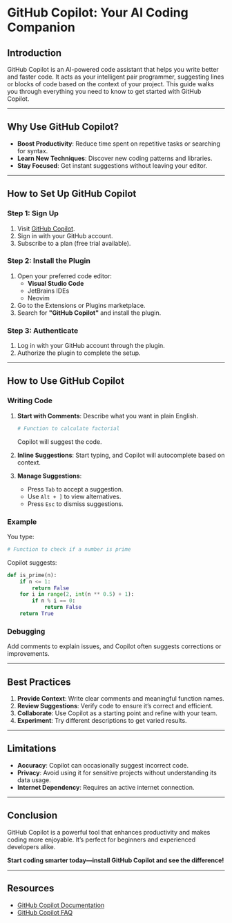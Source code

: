 
# GitHub Copilot: Your AI Coding Companion

## Introduction

GitHub Copilot is an AI-powered code assistant that helps you write better and faster code. It acts as your intelligent pair programmer, suggesting lines or blocks of code based on the context of your project. This guide walks you through everything you need to know to get started with GitHub Copilot.

---

## Why Use GitHub Copilot?

- **Boost Productivity**: Reduce time spent on repetitive tasks or searching for syntax.
- **Learn New Techniques**: Discover new coding patterns and libraries.
- **Stay Focused**: Get instant suggestions without leaving your editor.

---

## How to Set Up GitHub Copilot

### Step 1: Sign Up
1. Visit [GitHub Copilot](https://github.com/features/copilot).
2. Sign in with your GitHub account.
3. Subscribe to a plan (free trial available).

### Step 2: Install the Plugin
1. Open your preferred code editor:
   - **Visual Studio Code**
   - JetBrains IDEs
   - Neovim
2. Go to the Extensions or Plugins marketplace.
3. Search for **"GitHub Copilot"** and install the plugin.

### Step 3: Authenticate
1. Log in with your GitHub account through the plugin.
2. Authorize the plugin to complete the setup.

---

## How to Use GitHub Copilot

### Writing Code
1. **Start with Comments**: Describe what you want in plain English.
   ```python
   # Function to calculate factorial
   ```
   Copilot will suggest the code.

2. **Inline Suggestions**: Start typing, and Copilot will autocomplete based on context.

3. **Manage Suggestions**:
   - Press `Tab` to accept a suggestion.
   - Use `Alt + ]` to view alternatives.
   - Press `Esc` to dismiss suggestions.

### Example
You type:
```python
# Function to check if a number is prime
```
Copilot suggests:
```python
def is_prime(n):
    if n <= 1:
        return False
    for i in range(2, int(n ** 0.5) + 1):
        if n % i == 0:
            return False
    return True
```

### Debugging
Add comments to explain issues, and Copilot often suggests corrections or improvements.

---

## Best Practices

1. **Provide Context**: Write clear comments and meaningful function names.
2. **Review Suggestions**: Verify code to ensure it’s correct and efficient.
3. **Collaborate**: Use Copilot as a starting point and refine with your team.
4. **Experiment**: Try different descriptions to get varied results.

---

## Limitations

- **Accuracy**: Copilot can occasionally suggest incorrect code.
- **Privacy**: Avoid using it for sensitive projects without understanding its data usage.
- **Internet Dependency**: Requires an active internet connection.

---

## Conclusion

GitHub Copilot is a powerful tool that enhances productivity and makes coding more enjoyable. It’s perfect for beginners and experienced developers alike. 

**Start coding smarter today—install GitHub Copilot and see the difference!**

---

## Resources

- [GitHub Copilot Documentation](https://docs.github.com/copilot)
- [GitHub Copilot FAQ](https://github.com/features/copilot#faq)
